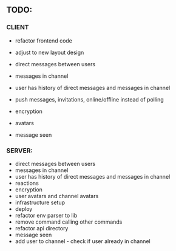 ## TODO:

### CLIENT

* refactor frontend code
* adjust to new layout design

* direct messages between users
* messages in channel
* user has history of direct messages and messages in channel
* push messages, invitations, online/offline instead of polling
* encryption
* avatars
* message seen

### SERVER:

* direct messages between users
* messages in channel
* user has history of direct messages and messages in channel
* reactions
* encryption
* user avatars and channel avatars
* infrastructure setup
* deploy
* refactor env parser to lib
* remove command calling other commands
* refactor api directory
* message seen
* add user to channel - check if user already in channel
